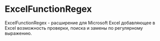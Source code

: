 # ExcelFunctionRegex

ExcelFunctionRegex - расширение для Microsoft Excel добавляющее в Excel возможность проверки, поиска и замены по регулярному выражению.
